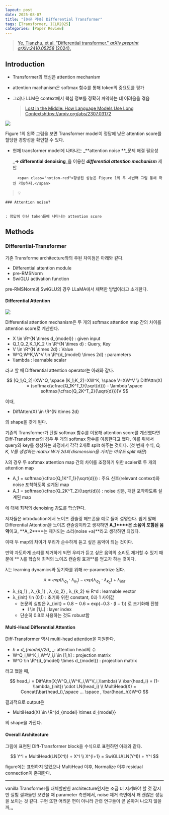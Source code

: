 ```yaml
---
layout: post
date: 2025-08-07
title: "[논문 리뷰] Differential Transformer"
tags: [Transformer, ICLR2025]
categories: [Paper Review]
---
```


> [Ye, Tianzhu, et al. "Differential transformer." ](https://arxiv.org/abs/2410.05258)[_arXiv preprint arXiv:2410.05258_](https://arxiv.org/abs/2410.05258)[ (2024).](https://arxiv.org/abs/2410.05258)



## Introduction

- Transformer의 핵심은 attention mechanism
- attention machanism은 softmax 함수를 통해 token의 중요도를 평가
- 그러나 LLM은 context에서 핵심 정보를 정확히 파악하는 데 어려움을 겪음

	> [Lost in the Middle: How Language Models Use Long Contextshttps://arxiv.org/abs/2307.03172](https://arxiv.org/abs/2307.03172)


![](https://prod-files-secure.s3.us-west-2.amazonaws.com/542b861c-36a8-4051-84e5-8804b6728dba/9083ea56-691a-4752-ae26-47f403431ac8/image.png?X-Amz-Algorithm=AWS4-HMAC-SHA256&X-Amz-Content-Sha256=UNSIGNED-PAYLOAD&X-Amz-Credential=ASIAZI2LB4662HB5KNLU%2F20250912%2Fus-west-2%2Fs3%2Faws4_request&X-Amz-Date=20250912T140109Z&X-Amz-Expires=3600&X-Amz-Security-Token=IQoJb3JpZ2luX2VjELb%2F%2F%2F%2F%2F%2F%2F%2F%2F%2FwEaCXVzLXdlc3QtMiJIMEYCIQCOENNHJvCFcEpxKBDpQj1KaWeYsAj8k%2BDTNejS%2FszD4wIhAIIrMgcPWsHZZhwSSWG9Vvhm8GZcPXpT%2B3oyny1yFHZKKv8DCC8QABoMNjM3NDIzMTgzODA1IgwyNTxOZ2x8JcKfsjAq3APG%2BpIgF%2FpmA6AvV5ZE2%2FWVT3Ms%2BPb5lNt3UJLQOHM2VxN2zrxF4R48r5SImvvwRTSY%2BturthHqhJQfLgFzdu44JEi0SBbjM3kttQySc9arC6Y3Cf84w807jxj1lA1IZzh8kJNNwtyjhCjlg3IRYOC0IzzuJf5HN6lf%2FdN6OqTgd21acrRmq12n%2FjFqujWezICPPmiIraYDifRKhOw8jbmHxm80IgLvOmhoaWfFrkhyLsoMJmiYU9gtIdLt%2FzA8W2FTxc2RYSzEdWnRN59FBe7O6TnML5N5sNYQGRRtOw1JdT0TbOfGJRaaZ6JIQy3yW3pHsnziT8%2BFmnrvGb0rpucs5ZvKAMC63m%2BKZQ%2BxBj6VCVu1m10FAR12j51tp9efjQ5PjeAqCY6YT2paF2cR5v5ta7ArGlNSWEVBPtoDAn%2Fa5SqG5%2B3BS3vtGrRJ2Lq1CdNVgDiTmUiW%2F6la2FnzJeZB0SRcHltbopZPDvt6ORrBlk64T9C%2BxNsGTyw6PPw9pMr0OQYkNliV4cQFk0AodArt0TFWE5hAAkETgQbN7Cg1ea2b698B9%2B3bMBMAI6bePA5HEXaMIIiK6zKpc6DW2i5xHJ7bif3JrLxUm%2BqjbIz1DOIJB0e0g1OR2pmaHzDVxJDGBjqkATIuuNINQetVL8xHdiRUF7hANqw3wUHlQaXwIOoNwCgFFjwaP5BNQoK%2BBLJ%2B6G8yGm9YWAJRi9DGWkqYwFOMsO04pZRIB5RKblNdWDo5ZL2vfx13cf%2F1b3bE8mjWOwCC8E0WdySmaGq3iRZKmh3TqGDEAwnz3uPkf2uWOlQEKpXm809ivQzQAWH8rZH1exWqLv%2FnQDAVBKAhyCOnjUZBe7cZw8xX&X-Amz-Signature=ad125779237a293fb4c9b91b18232ce903f79bc7cf50134ee447b2955dee3955&X-Amz-SignedHeaders=host&x-amz-checksum-mode=ENABLED&x-id=GetObject)


Figure 1의 왼쪽 그림을 보면 Transformer model이 정답에 낮은 attention score를 할당한 경향성을 확인할 수 있다.

- 현재 transformer model에 나타나는 _**attention noise **_문제 해결 필요성

	_**→ differential denoising**_을 이용한 _**differential attention mechanism**_ 제안


		<span class="notion-red">향상된 성능은 Figure 1의 두 세번째 그림 통해 확인 가능하다.</span>


> 💡 


	### Attention noise?


	: 정답이 아닌 token들에 나타나는 attention score



## Methods



### Differential-Transformer


기존 Transforme architecture와의 주된 차이점은 아래와 같다.

- Differential attention module
- pre-RMSNorm
- SwiGLU activation function

pre-RMSNorm과 SwiGLU의 경우 LLaMA에서 채택한 방법이라고 소개한다.



#### Differential Attention


![](https://prod-files-secure.s3.us-west-2.amazonaws.com/542b861c-36a8-4051-84e5-8804b6728dba/116d70b2-1963-4810-9167-f4c7d8a06e8f/image.png?X-Amz-Algorithm=AWS4-HMAC-SHA256&X-Amz-Content-Sha256=UNSIGNED-PAYLOAD&X-Amz-Credential=ASIAZI2LB4662HB5KNLU%2F20250912%2Fus-west-2%2Fs3%2Faws4_request&X-Amz-Date=20250912T140109Z&X-Amz-Expires=3600&X-Amz-Security-Token=IQoJb3JpZ2luX2VjELb%2F%2F%2F%2F%2F%2F%2F%2F%2F%2FwEaCXVzLXdlc3QtMiJIMEYCIQCOENNHJvCFcEpxKBDpQj1KaWeYsAj8k%2BDTNejS%2FszD4wIhAIIrMgcPWsHZZhwSSWG9Vvhm8GZcPXpT%2B3oyny1yFHZKKv8DCC8QABoMNjM3NDIzMTgzODA1IgwyNTxOZ2x8JcKfsjAq3APG%2BpIgF%2FpmA6AvV5ZE2%2FWVT3Ms%2BPb5lNt3UJLQOHM2VxN2zrxF4R48r5SImvvwRTSY%2BturthHqhJQfLgFzdu44JEi0SBbjM3kttQySc9arC6Y3Cf84w807jxj1lA1IZzh8kJNNwtyjhCjlg3IRYOC0IzzuJf5HN6lf%2FdN6OqTgd21acrRmq12n%2FjFqujWezICPPmiIraYDifRKhOw8jbmHxm80IgLvOmhoaWfFrkhyLsoMJmiYU9gtIdLt%2FzA8W2FTxc2RYSzEdWnRN59FBe7O6TnML5N5sNYQGRRtOw1JdT0TbOfGJRaaZ6JIQy3yW3pHsnziT8%2BFmnrvGb0rpucs5ZvKAMC63m%2BKZQ%2BxBj6VCVu1m10FAR12j51tp9efjQ5PjeAqCY6YT2paF2cR5v5ta7ArGlNSWEVBPtoDAn%2Fa5SqG5%2B3BS3vtGrRJ2Lq1CdNVgDiTmUiW%2F6la2FnzJeZB0SRcHltbopZPDvt6ORrBlk64T9C%2BxNsGTyw6PPw9pMr0OQYkNliV4cQFk0AodArt0TFWE5hAAkETgQbN7Cg1ea2b698B9%2B3bMBMAI6bePA5HEXaMIIiK6zKpc6DW2i5xHJ7bif3JrLxUm%2BqjbIz1DOIJB0e0g1OR2pmaHzDVxJDGBjqkATIuuNINQetVL8xHdiRUF7hANqw3wUHlQaXwIOoNwCgFFjwaP5BNQoK%2BBLJ%2B6G8yGm9YWAJRi9DGWkqYwFOMsO04pZRIB5RKblNdWDo5ZL2vfx13cf%2F1b3bE8mjWOwCC8E0WdySmaGq3iRZKmh3TqGDEAwnz3uPkf2uWOlQEKpXm809ivQzQAWH8rZH1exWqLv%2FnQDAVBKAhyCOnjUZBe7cZw8xX&X-Amz-Signature=7b94eda71c1ca1faf84cdbee836e41036890b708dcd85a4d771496f657cb6191&X-Amz-SignedHeaders=host&x-amz-checksum-mode=ENABLED&x-id=GetObject)


Differential attention mechanism은 두 개의 softmax attention map 간의 차이를 attention score로 계산한다.

- X \in \R^{N \times d\_{model}} : given input
- Q\_1,Q\_2,K\_1,K\_2 \in \R^{N \times d} : Query, Key
- V \in \R^{N \times 2d} : Value
- W^Q,W^K,W^V \in \R^{d\_{model} \times 2d} : parameters
- \lambda : learnable scalar

라고 할 때 Differential attention operator는 아래와 같다.


$$
[Q_1;Q_2]=XW^Q, \space [K_1;K_2]=XW^K, \space V=XW^V \\
DiffAttn(X) = (softmax(\cfrac{Q_1K^T_1}{\sqrt{d}}) - \lambda \space softmax(\cfrac{Q_2K^T_2}{\sqrt{d}}))V
$$


이때,

- DiffAtten(X) \in \R^{N \times 2d}

의 shape을 갖게 된다.


기존의 Transformer가 단일 softmax 함수를 이용해 attention score를 계산했다면 Diff-Transformer의 경우 두 개의 softmax 함수를 이용한다고 했다. 이를 위해서 query와 key를 생성하는 과정에서 각각 2개로 split 해주는 것이다. <span class="notion-red">(첫 번째 수식, </span><span class="notion-red">_Q, K, V를 생성하는 matrix W가 2d의 dismension을 가지는 이유도 split 때문_</span><span class="notion-red">)</span>


 λ의 경우 두 softmax attention map 간의 차이를 조정하기 위한 scaler로 두 개의 attention map

- A\_1 = softmax(\cfrac{Q\_1K^T\_1}{\sqrt{d}}) : 주요 신호(relevant context)와 noise 포착하도록 설계된 map
- A\_1 = softmax(\cfrac{Q\_2K^T\_2}{\sqrt{d}}) : noise 성분, 패턴 포착하도록 설계된 map 

에 대해 최적의 denoising 강도를 학습한다.


저자들은 introduction에서 노이즈 캔슬링 헤드폰을 예로 들어 설명한다. 쉽게 말해 Differential Attention을 노이즈 캔슬링이라고 생각하면 **A\_1****은 소음이 포함된 음악**이고, **A\_2****는 제거되는 소리(noise +a)**라고 생각하면 되겠다. 


이때 두 map의 차이가 우리가 순수하게 듣고 싶은 음악이 되는 것이다. 


만약 과도하게 소리를 제거하게 되면 우리가 듣고 싶은 음악의 소리도 제거할 수 있기 때문에 ** λ를 학습해 최적의 노이즈 캔슬링 효과**를 얻고자 하는 것이다.


λ는 learning dynamics와 동기화를 위해 re-parametrize 된다.


$$
\lambda = exp(\lambda_{q_1} \cdot \lambda_{k_1}) - exp(\lambda_{q_2} \cdot \lambda_{k_2}) + \lambda_{init}
$$

- λ\_{q\_1} , λ\_{k\_1} , λ\_{q\_2} , λ\_{k\_2} ∈ R^d : learnable vector
- λ\_{init} \in (0,1) : 초기화 위한 constant, 0과 1 사이값
	- 논문의 실험은 λ\_{init} = 0.8 − 0.6 × exp(−0.3 · (l − 1)) 로 초기화해 진행
		- l \in [1,L] : layer index
	- 단순히 0.8로 사용하는 것도 robust함


#### **Multi-Head Differential Attention**


Diff-Transformer 역시 multi-head attention을 지원한다.

- _h = d\_{model}/2d__ _: attention head의 수
- W^Q\_i,W^K\_i,W^V\_i,i \in [1,h] : projection matrix
- W^O \in \R^{d\_{model} \times d\_{model}} : projection matrix

라고 했을 때,


$$
head_i = DiffAttn(X;W^Q_i,W^K_i,W^V_i,\lambda) \\
\bar{head_i} = (1-\lambda_{init}) \cdot LN(head_i) \\
MultiHead(X) = Concat(\bar{head_i},\space ... \space , \bar{head_h})W^O
$$


결과적으로 output은

- MultiHead(X) \in \R^{d\_{model} \times d\_{model}}

의 shape을 가진다.



#### Overall Architecture


그림에 표현된 Diff-Transformer block을 수식으로 표현하면 아래와 같다.


$$
Y^l = MultiHead(LN(X^l)) + X^l \\
X^{l+1} = SwiGLU(LN(Y^l)) + Y^l
$$


figure에는 표현하지 않았으나 MultiHead 이후, Normalize 이후 residual connection이 존재한다.


---


vanilla Transformer를 대체할만한 architecture인지는 조금 더 지켜봐야 할 것 같지만 실험 결과들만 보았을 때 parameter 측면에서, noise 제거 측면에서 꽤 괜찮은 성능을 보이는 것 같다. 구현 또한 어려운 편이 아니라 관련 연구들이 곧 쏟아져 나오지 않을까,,,

